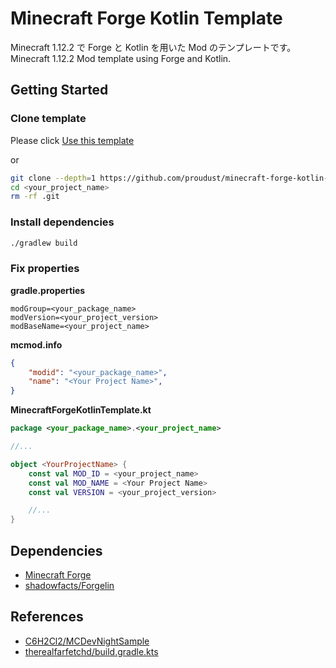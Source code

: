 # Minecraft Forge Kotlin Template
Minecraft 1.12.2 で Forge と Kotlin を用いた Mod のテンプレートです。  
Minecraft 1.12.2 Mod template using Forge and Kotlin.  

## Getting Started
### Clone template
Please click [Use this template](https://github.com/proudust/minecraft-forge-kotlin-template/generate)

or

```sh
git clone --depth=1 https://github.com/proudust/minecraft-forge-kotlin-template <your_project_name>
cd <your_project_name>
rm -rf .git
```

### Install dependencies
```sh
./gradlew build
```

### Fix properties
**gradle.properties**
```
modGroup=<your_package_name>
modVersion=<your_project_version>
modBaseName=<your_project_name>
```

**mcmod.info**
```json
{
    "modid": "<your_package_name>",
    "name": "<Your Project Name>",
}
```

**MinecraftForgeKotlinTemplate.kt**
```kt
package <your_package_name>.<your_project_name>

//...

object <YourProjectName> {
    const val MOD_ID = <your_project_name>
    const val MOD_NAME = <Your Project Name>
    const val VERSION = <your_project_version>

    //...
}
```

## Dependencies

- [Minecraft Forge](https://files.minecraftforge.net/)
- [shadowfacts/Forgelin](https://github.com/shadowfacts/Forgelin)

## References

- [C6H2Cl2/MCDevNightSample](https://github.com/C6H2Cl2/MCDevNightSample)
- [therealfarfetchd/build.gradle.kts](https://gist.github.com/therealfarfetchd/db8fc601df89703a360bccc0395ec590)
